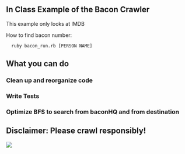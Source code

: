 
## In Class Example of the Bacon Crawler

This example only looks at IMDB

How to find bacon number:

```
  ruby bacon_run.rb [PERSON NAME]
```

## What you can do

### Clean up and reorganize code
### Write Tests
### Optimize BFS to search from baconHQ and from destination

## Disclaimer: Please crawl responsibly!

![](https://i.gyazo.com/46c886c8bd1b79a2117cb8924405dc4d.png)

